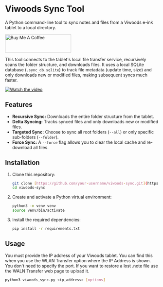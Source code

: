 # Viwoods Sync Tool

A Python command-line tool to sync notes and files from a Viwoods e-ink tablet to a local directory.


<a href="https://buymeacoffee.com/farsonic" target="_blank"><img src="https://cdn.buymeacoffee.com/buttons/v2/default-yellow.png" alt="Buy Me A Coffee" style="height: 60px; width: 217px;" ></a>


This tool connects to the tablet's local file transfer service, recursively scans the folder structure, and downloads files. It uses a local SQLite database (`.sync_db.sqlite`) to track file metadata (update time, size) and only downloads new or modified files, making subsequent syncs much faster.


[![Watch the video](https://img.youtube.com/vi/I53uKuBrpG0/hqdefault.jpg)](https://www.youtube.com/embed/I53uKuBrpG0)



## Features

* **Recursive Sync:** Downloads the entire folder structure from the tablet.
* **Delta Syncing:** Tracks synced files and only downloads new or modified files.
* **Targeted Sync:** Choose to sync all root folders (`--all`) or only specific sub-folders (`--folder`).
* **Force Sync:** A `--force` flag allows you to clear the local cache and re-download all files.

## Installation

1.  Clone this repository:
    ```bash
    git clone [https://github.com/your-username/viwoods-sync.git](https://github.com/your-username/viwoods-sync.git)
    cd viwoods-sync
    ```

2.  Create and activate a Python virtual environment:
    ```bash
    python3 -m venv venv
    source venv/bin/activate
    ```

3.  Install the required dependencies:
    ```bash
    pip install -r requirements.txt
    ```

## Usage

You must provide the IP address of your Viwoods tablet. You can find this when you use the WLAN Transfer option where the 
IP Address is shown. You don't need to specify the port. If you want to restore a lost .note file use the WALN Transfer web
page to upload it. 

```bash
python3 viwoods_sync.py <ip_address> [options]
